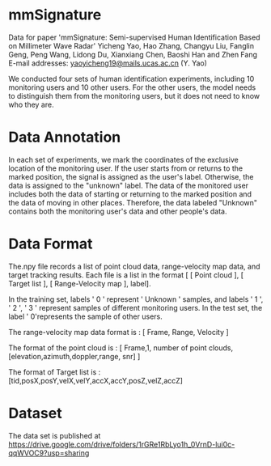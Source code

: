 # mmSignature
Data for paper 'mmSignature: Semi-supervised Human Identification Based on Millimeter Wave Radar'
Yicheng Yao, Hao Zhang, Changyu Liu, Fanglin Geng, Peng Wang, Lidong Du, Xianxiang Chen, Baoshi Han and Zhen Fang
E-mail addresses: yaoyicheng19@mails.ucas.ac.cn (Y. Yao)

We conducted four sets of human identification experiments, including 10 monitoring users and 10 other users. For the other users, the model needs to distinguish them from the monitoring users, but it does not need to know who they are. 

# Data Annotation
In each set of experiments, we mark the coordinates of the exclusive location of the monitoring user.  If the user starts from or returns to the marked position, the signal is assigned as the user's label. Otherwise, the data is assigned to the "unknown" label. The data of the monitored user includes both the data of starting or returning to the marked position and the data of moving in other places. Therefore, the data labeled "Unknown" contains both the monitoring user's data and other people's data.

# Data Format
The.npy file records a list of point cloud data, range-velocity map data, and target tracking results. Each file is a list in the format [ [ Point cloud ], [ Target list ], [ Range-Velocity map ], label]. 

In the training set, labels ' 0 ' represent ' Unknown ' samples, and labels ' 1 ', ' 2 ', ' 3 ' represent samples of different monitoring users. In the test set, the label ' 0'represents the sample of other users.

The range-velocity map data format is : [ Frame, Range, Velocity ] 

The format of the point cloud is : [ Frame,1, number of point clouds, [elevation,azimuth,doppler,range, snr] ] 

The format of Target list is :[tid,posX,posY,velX,velY,accX,accY,posZ,velZ,accZ]
 
# Dataset
The data set is published at https://drive.google.com/drive/folders/1rGRe1RbLyo1h_0VrnD-lui0c-qqWVOC9?usp=sharing
